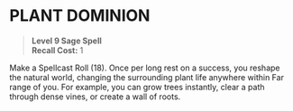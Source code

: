 ﻿---
tags:
  - Ability
  - CharacterOption
name: 'PLANT DOMINION'
level: 9
domain: 'Sage'
type: 'Spell'
recall: '1'
description: 'Make a Spellcast Roll (18). Once per long rest on a success, you reshape the natural world, changing the surrounding plant life anywhere within Far range of you. For example, you can grow trees instantly, clear a path through dense vines, or create a wall of roots.'
---
# PLANT DOMINION

> **Level 9 Sage Spell**  
> **Recall Cost:** 1

Make a Spellcast Roll (18). Once per long rest on a success, you reshape the natural world, changing the surrounding plant life anywhere within Far range of you. For example, you can grow trees instantly, clear a path through dense vines, or create a wall of roots.
